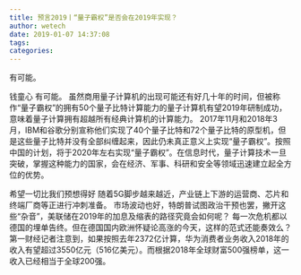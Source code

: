```yaml
---
title: 预言2019丨“量子霸权”是否会在2019年实现？
author: wetech
date: 2019-01-07 14:37:08
tags: 
categories: 
---
```

有可能。
<!-- more -->
钱童心
有可能。
虽然商用量子计算机的出现可能还有好几十年的时间，但被称作“量子霸权”的拥有50个量子比特计算能力的量子计算机有望2019年研制成功，意味着量子计算拥有超越所有经典计算机的计算能力。
2017年11月和2018年3月，IBM和谷歌分别宣称他们实现了40个量子比特和72个量子比特的原型机，但是这些量子比特并没有全部纠缠起来，因此仍未真正意义上实现“量子霸权”。按照中国的计划，将于2020年左右实现“量子霸权”。在信息时代，量子计算技术一旦突破，掌握这种能力的国家，会在经济、军事、科研和安全等领域迅速建立起全方位的优势。
 
 
希望一切比我们预想得好
随着5G脚步越来越近，产业链上下游的运营商、芯片和终端厂商等正进行冲刺准备。
市场波动也好，特朗普试图政治干预也罢，撇开这些“杂音”，美联储在2019年的加息及缩表的路径究竟会如何呢？
每一次危机都以德国的埋单告终。但在德国国内欧洲怀疑论高涨的今天，这样的范式还能奏效么？
第一财经记者注意到，如果按照去年2372亿计算，华为消费者业务收入2018年的收入有望超过3550亿元（516亿美元）。而根据2018年全球财富500强榜单，这一收入已经相当于全球200强。
